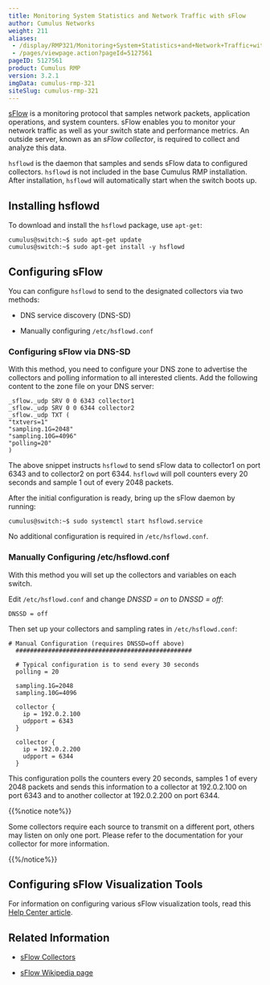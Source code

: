 ```yaml
---
title: Monitoring System Statistics and Network Traffic with sFlow
author: Cumulus Networks
weight: 211
aliases:
 - /display/RMP321/Monitoring+System+Statistics+and+Network+Traffic+with+sFlow
 - /pages/viewpage.action?pageId=5127561
pageID: 5127561
product: Cumulus RMP
version: 3.2.1
imgData: cumulus-rmp-321
siteSlug: cumulus-rmp-321
---
```

[sFlow](http://www.sflow.org/index.php) is a monitoring protocol that
samples network packets, application operations, and system counters.
sFlow enables you to monitor your network traffic as well as your switch
state and performance metrics. An outside server, known as an *sFlow
collector*, is required to collect and analyze this data.

`hsflowd` is the daemon that samples and sends sFlow data to configured
collectors. `hsflowd` is not included in the base Cumulus RMP
installation. After installation, `hsflowd` will automatically start
when the switch boots up.

## Installing hsflowd</span>

To download and install the `hsflowd` package, use `apt-get`:

    cumulus@switch:~$ sudo apt-get update
    cumulus@switch:~$ sudo apt-get install -y hsflowd

## Configuring sFlow</span>

You can configure `hsflowd` to send to the designated collectors via two
methods:

  - DNS service discovery (DNS-SD)

  - Manually configuring `/etc/hsflowd.conf`

### Configuring sFlow via DNS-SD</span>

With this method, you need to configure your DNS zone to advertise the
collectors and polling information to all interested clients. Add the
following content to the zone file on your DNS server:

    _sflow._udp SRV 0 0 6343 collector1
    _sflow._udp SRV 0 0 6344 collector2
    _sflow._udp TXT (
    "txtvers=1"
    "sampling.1G=2048"
    "sampling.10G=4096"
    "polling=20"
    )

The above snippet instructs `hsflowd` to send sFlow data to collector1
on port 6343 and to collector2 on port 6344. `hsflowd` will poll
counters every 20 seconds and sample 1 out of every 2048 packets.

After the initial configuration is ready, bring up the sFlow daemon by
running:

    cumulus@switch:~$ sudo systemctl start hsflowd.service

No additional configuration is required in `/etc/hsflowd.conf`.

### Manually Configuring /etc/hsflowd.conf</span>

With this method you will set up the collectors and variables on each
switch.

Edit `/etc/hsflowd.conf` and change *DNSSD = on* to *DNSSD = off*:

    DNSSD = off

Then set up your collectors and sampling rates in `/etc/hsflowd.conf`:

    # Manual Configuration (requires DNSSD=off above)
      #################################################
     
      # Typical configuration is to send every 30 seconds
      polling = 20
     
      sampling.1G=2048
      sampling.10G=4096
     
      collector {
        ip = 192.0.2.100
        udpport = 6343
      }
     
      collector {
        ip = 192.0.2.200
        udpport = 6344
      }

This configuration polls the counters every 20 seconds, samples 1 of
every 2048 packets and sends this information to a collector at
192.0.2.100 on port 6343 and to another collector at 192.0.2.200 on port
6344.

{{%notice note%}}

Some collectors require each source to transmit on a different port,
others may listen on only one port. Please refer to the documentation
for your collector for more information.

{{%/notice%}}

## Configuring sFlow Visualization Tools</span>

For information on configuring various sFlow visualization tools, read
this [Help Center
article](https://support.cumulusnetworks.com/hc/en-us/articles/201787866--WIP-Configuring-and-using-sFlow-visualization-tools).

## Related Information</span>

  - [sFlow Collectors](http://www.sflow.org/products/collectors.php)

  - [sFlow Wikipedia page](http://en.wikipedia.org/wiki/SFlow)

<article id="html-search-results" class="ht-content" style="display: none;">

</article>

<footer id="ht-footer">

</footer>

